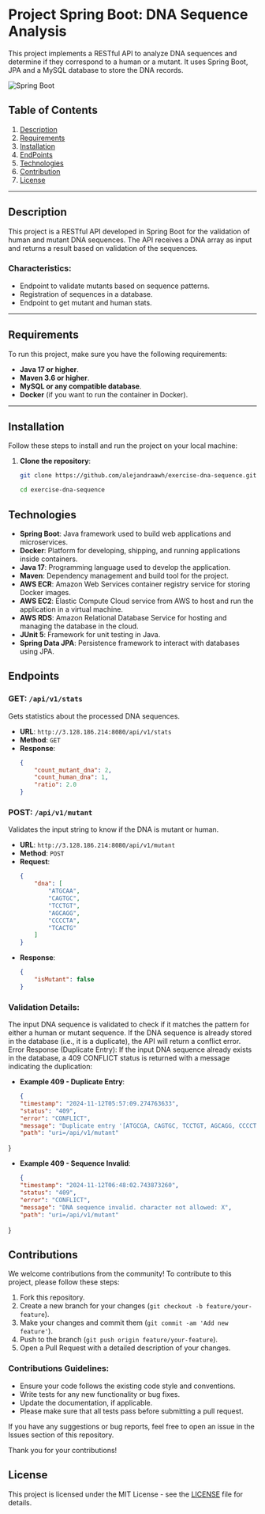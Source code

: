 # Project Spring Boot: DNA Sequence Analysis

This project implements a RESTful API to analyze DNA sequences and determine if they correspond to a human or a mutant. It uses Spring Boot, JPA and a MySQL database to store the DNA records.

![Spring Boot](https://img.shields.io/badge/Spring_Boot-2.5.4-brightgreen)

## Table of Contents

1. [Description](#description)
2. [Requirements](#requirements)
3. [Installation](#installation)
5. [EndPoints](#endpoints)
6. [Technologies](#technologies)
7. [Contribution](#contribution)
8. [License](#license)
---

## Description

This project is a RESTful API developed in Spring Boot for the validation of human and mutant DNA sequences. The API receives a DNA array as input and returns a result based on validation of the sequences.

### Characteristics:
- Endpoint to validate mutants based on sequence patterns.
- Registration of sequences in a database.
- Endpoint to get mutant and human stats.

---

## Requirements

To run this project, make sure you have the following requirements:

- **Java 17 or higher**.
- **Maven 3.6 or higher**.
- **MySQL or any compatible database**.
- **Docker** (if you want to run the container in Docker).

---

## Installation

Follow these steps to install and run the project on your local machine:

1. **Clone the repository**:

   ```bash
   git clone https://github.com/alejandraawh/exercise-dna-sequence.git
   
   cd exercise-dna-sequence

## Technologies

- **Spring Boot**: Java framework used to build web applications and microservices.
- **Docker**: Platform for developing, shipping, and running applications inside containers.
- **Java 17**: Programming language used to develop the application.
- **Maven**: Dependency management and build tool for the project.
- **AWS ECR**: Amazon Web Services container registry service for storing Docker images.
- **AWS EC2**: Elastic Compute Cloud service from AWS to host and run the application in a virtual machine.
- **AWS RDS**: Amazon Relational Database Service for hosting and managing the database in the cloud.
- **JUnit 5**: Framework for unit testing in Java.
- **Spring Data JPA**: Persistence framework to interact with databases using JPA.

## Endpoints

### GET: `/api/v1/stats`
Gets statistics about the processed DNA sequences.

- **URL**: `http://3.128.186.214:8080/api/v1/stats`
- **Method**: `GET`
- **Response**:
  ```json
  {
      "count_mutant_dna": 2,
      "count_human_dna": 1,
      "ratio": 2.0
  }
### POST: `/api/v1/mutant`
Validates the input string to know if the DNA is mutant or human.
- **URL**: `http://3.128.186.214:8080/api/v1/mutant`
- **Method**: `POST`
- **Request**:
    ```json
    {
        "dna": [
            "ATGCAA",
            "CAGTGC",
            "TCCTGT",
            "AGCAGG",
            "CCCCTA",
            "TCACTG"
        ]
    }

- **Response**:
    ```json
    {
        "isMutant": false
    }
### Validation Details:

The input DNA sequence is validated to check if it matches the pattern for either a human or mutant sequence.
If the DNA sequence is already stored in the database (i.e., it is a duplicate), the API will return a conflict error.
Error Response (Duplicate Entry): If the input DNA sequence already exists in the database, a 409 CONFLICT status is returned with a message indicating the duplication:

- **Example 409 - Duplicate Entry**:
    ```json
    {
    "timestamp": "2024-11-12T05:57:09.274763633",
    "status": "409",
    "error": "CONFLICT",
    "message": "Duplicate entry '[ATGCGA, CAGTGC, TCCTGT, AGCAGG, CCCCTA, TCACTG]' for key 'record_dna.UKri970613sb67uachjqu4tfgml'",
    "path": "uri=/api/v1/mutant"
}
- **Example 409 - Sequence Invalid**:
    ```json
   {
    "timestamp": "2024-11-12T06:48:02.743873260",
    "status": "409",
    "error": "CONFLICT",
    "message": "DNA sequence invalid. character not allowed: X",
    "path": "uri=/api/v1/mutant"
}
## Contributions

We welcome contributions from the community! To contribute to this project, please follow these steps:

1. Fork this repository.
2. Create a new branch for your changes (`git checkout -b feature/your-feature`).
3. Make your changes and commit them (`git commit -am 'Add new feature'`).
4. Push to the branch (`git push origin feature/your-feature`).
5. Open a Pull Request with a detailed description of your changes.

### Contributions Guidelines:
- Ensure your code follows the existing code style and conventions.
- Write tests for any new functionality or bug fixes.
- Update the documentation, if applicable.
- Please make sure that all tests pass before submitting a pull request.

If you have any suggestions or bug reports, feel free to open an issue in the Issues section of this repository.

Thank you for your contributions!

## License

This project is licensed under the MIT License - see the [LICENSE](LICENSE) file for details.
